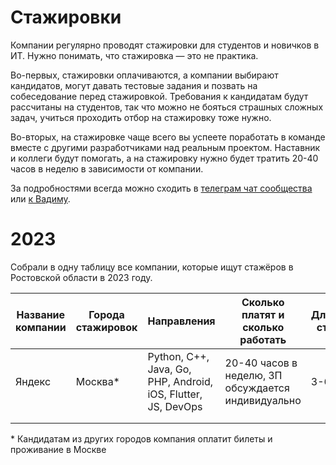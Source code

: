 # **Стажировки**

Компании регулярно проводят стажировки для студентов и новичков в ИТ. Нужно понимать, что стажировка — это не практика. 

Во-первых, стажировки оплачиваются, а компании выбирают кандидатов, могут давать тестовые задания и позвать на собеседование перед стажировкой. Требования к кандидатам будут рассчитаны на студентов, так что можно не бояться страшных сложных задач, учиться проходить отбор на стажировку тоже нужно.

Во-вторых, на стажировке чаще всего вы успеете поработать в команде вместе с другими разработчиками над реальным проектом. Наставник и коллеги будут помогать, а на стажировку нужно будет тратить 20-40 часов в неделю в зависимости от компании.

За подробностями всегда можно сходить в [телеграм чат сообщества](https://t.me/RndTechChat) или [к Вадиму](https://t.me/Vadimyan).

# **2023**

Собрали в одну таблицу все компании, которые ищут стажёров в Ростовской области в 2023 году. 

| Название компании | Города стажировок | Направления                                                   | Сколько платят и сколько работать                  | Длительность стажировки | Как отправить заявку |
|-------------------|-------------------|---------------------------------------------------------------|----------------------------------------------------|-------------------------|----------------------|
| Яндекс            | Москва*            | Python, C++, Java, Go, PHP, Android, iOS, Flutter, JS, DevOps | 20-40 часов в неделю, ЗП обсуждается индивидуально | 3-6 месяцев             | [https://yandex.ru/yaintern](https://yandex.ru/yaintern)                      |
|                   |                   |                                                               |                                                    |                         |                      |
|                   |                   |                                                               |                                                    |                         |                      |

\* Кандидатам из других городов компания оплатит билеты и проживание в Москве 
